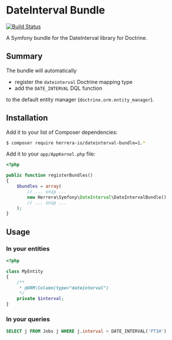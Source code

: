 DateInterval Bundle
===================

[![Build Status](https://travis-ci.org/herrera-io/php-symfony-dateinterval.png?branch=master)](https://travis-ci.org/herrera-io/php-symfony-dateinterval)

A Symfony bundle for the DateInterval library for Doctrine.

Summary
-------

The bundle will automatically

- register the `dateinterval` Doctrine mapping type
- add the `DATE_INTERVAL` DQL function

to the default entity manager (`doctrine.orm.entity_manager`).

Installation
------------

Add it to your list of Composer dependencies:

```sh
$ composer require herrera-io/dateinterval-bundle=1.*
```

Add it to your `app/AppKernel.php` file:

```php
<?php

public function registerBundles()
{
    $bundles = array(
        // ... snip ...
        new Herrera\Symfony\DateInterval\DateIntervalBundle()
        // ... snip ...
    );
}
```

Usage
-----

### In your entities

```php
<?php

class MyEntity
{
    /**
     * @ORM\Column(type="dateinterval")
     */
    private $interval;
}
```

### In your queries

```sql
SELECT j FROM Jobs j WHERE j.interval < DATE_INTERVAL('PT1H')
```
